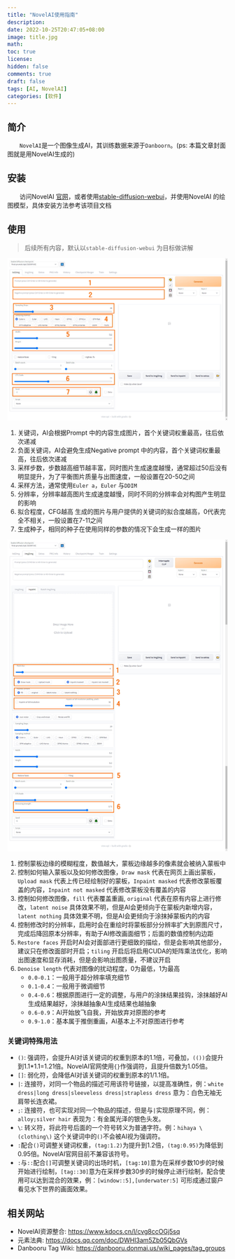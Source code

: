 ```yaml
---
title: "NovelAI使用指南"
description:
date: 2022-10-25T20:47:05+08:00
image: title.jpg
math:
toc: true
license:
hidden: false
comments: true
draft: false
tags: [AI, NovelAI]
categories: [软件]
---
```


## 简介
　　`NovelAI`是一个图像生成AI，其训练数据来源于`Danboorn`。(ps: 本篇文章封面图就是用NovelAI生成的)

## 安装
　　访问NovelAI [官网](https://novelai.net/)，或者使用[stable-diffusion-webui](https://github.com/AUTOMATIC1111/stable-diffusion-webui)，并使用NovelAI 的绘图模型，具体安装方法参考该项目文档

## 使用
> 后续所有内容，默认以`stable-diffusion-webui` 为目标做讲解

![txt2img](01.jpg)

1. 关键词，AI会根据Prompt 中的内容生成图片，首个关键词权重最高，往后依次递减
2. 负面关键词，AI会避免生成Negative prompt 中的内容，首个关键词权重最高，往后依次递减
3. 采样步数，步数越高细节越丰富，同时图片生成速度越慢，通常超过50后没有明显提升，为了平衡图片质量与出图速度，一般设置在20-50之间
4. 采样方法，通常使用`Euler a`，`Euler` 与`DDIM`
5. 分辨率，分辨率越高图片生成速度越慢，同时不同的分辨率会对构图产生明显的影响
6. 拟合程度，CFG越高 生成的图片与用户提供的关键词的拟合度越高，0代表完全不相关，一般设置在7-11之间
7. 生成种子，相同的种子在使用同样的参数的情况下会生成一样的图片

![img2img](02.jpg)

1. 控制蒙板边缘的模糊程度，数值越大，蒙板边缘越多的像素就会被纳入蒙板中
2. 控制如何输入蒙板以及如何修改图像，`Draw mask` 代表在网页上画出蒙板，`Upload mask` 代表上传已经绘制好的蒙板，`Inpaint masked` 代表修改蒙板覆盖的内容，`Inpaint not masked` 代表修改蒙板没有覆盖的内容
3. 控制如何修改图像，`fill` 代表覆盖重画, `original` 代表在原有内容上进行修改，`latent noise` 具体效果不明，但是AI会更倾向于在蒙板内新增内容，`latent nothing` 具体效果不明，但是AI会更倾向于涂抹掉蒙板内的内容
4. 控制修改时的分辨率，启用时会在重绘时将蒙板部分分辨率扩大到原图尺寸，完成后降回原本分辨率，有助于AI修改画面细节；后面的数值控制内边距
5. `Restore faces` 开启时AI会对面部进行更细致的描绘，但是会影响其他部分，建议只在修改面部时开启；`tiling` 开启后将启用CUDA的矩阵乘法优化，影响出图速度和显存消耗，但是会影响出图质量，不建议开启
6. `Denoise length` 代表对图像的扰动程度，0为最低，1为最高
    - `0.0-0.1`：一般用于超分辨率填充细节
    - `0.1-0.4`：一般用于微调细节
    - `0.4-0.6`：根据原图进行一定的调整，与用户的涂抹结果挂钩，涂抹越好AI生成结果越好，涂抹越抽象AI生成结果也越抽象
    - `0.6-0.9`：AI开始放飞自我，开始放弃对原图的参考
    - `0.9-1.0`：基本属于推倒重画，AI基本上不对原图进行参考

### 关键词特殊用法
- `()`: 强调符，会提升AI对该关键词的权重到原本的1.1倍，可叠加，`(())`会提升到1.1*1.1=1.21倍。NovelAI官网使用`{}`作强调符，且提升倍数为1.05倍。
- `[]`: 弱化符，会降低AI对该关键词的权重到原本的1/1.1倍。
- `|`: 连接符，对同一个物品的描述可用该符号链接，以提高准确性，例：`white dress|long dress|sleeveless dress|strapless dress` 意为：白色无袖无肩带长连衣裙。
- `;`: 连接符，也可实现对同一个物品的描述，但是与`|`实现原理不同，例：`alloy;silver hair` 表现为：有金属光泽的银色头发。
- `\`: 转义符，将此符号后面的一个符号转义为普通字符。例：`hihaya \(clothing\)` 这个关键词中的`()`不会被AI视为强调符。
- `:`配合`()`可调整关键词权重，`(tag:1.2)`为提升到1.2倍，`(tag:0.95)`为降低到0.95倍。NovelAI官网目前不兼容该符号。
- `:`与`::`配合`[]`可调整关键词的出场时机，`[tag:10]`意为在采样步数10步的时候开始进行绘制，`[tag::30]`意为在采样步数30步的时候停止进行绘制，配合使用可以达到混合的效果，例：`[window::5],[underwater:5]` 可形成通过窗户看见水下世界的画面效果。

## 相关网站
- NovelAI资源整合: https://www.kdocs.cn/l/cvg8ccOGj5sq
- 元素法典: https://docs.qq.com/doc/DWHl3am5Zb05QbGVs
- Danbooru Tag Wiki: https://danbooru.donmai.us/wiki_pages/tag_groups
